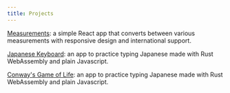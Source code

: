 ```yaml
---
title: Projects
---
```


[Measurements](/demos/measurements/index.html): a simple React app that converts between various measurements with responsive design and international support.

[Japanese Keyboard](/demos/jp_keyboard/index.html): an app to practice typing Japanese made with Rust WebAssembly and plain Javascript.

[Conway's Game of Life](/demos/game-of-life/index.html): an app to practice typing Japanese made with Rust WebAssembly and plain Javascript.
